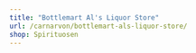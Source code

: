 ```yaml
---
title: "Bottlemart Al's Liquor Store"
url: /carnarvon/bottlemart-als-liquor-store/
shop: Spirituosen
---
```

